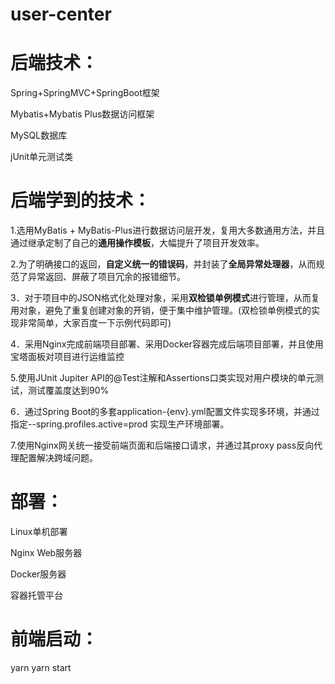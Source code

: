 # user-center
# 后端技术：

Spring+SpringMVC+SpringBoot框架

Mybatis+Mybatis Plus数据访问框架

MySQL数据库

jUnit单元测试类
# 后端学到的技术：
1.选用MyBatis + MyBatis-Plus进行数据访问层开发，复用大多数通用方法，并且通过继承定制了自己的**通用操作模板**，大幅提升了项目开发效率。

2.为了明确接口的返回，**自定义统一的错误码**，并封装了**全局异常处理器**，从而规范了异常返回、屏蔽了项目冗余的报错细节。

3．对于项目中的JSON格式化处理对象，采用**双检锁单例模式**进行管理，从而复用对象，避免了重复创建对象的开销，便于集中维护管理。(双检锁单例模式的实现非常简单，大家百度一下示例代码即可)

4．采用Nginx完成前端项目部署、采用Docker容器完成后端项目部署，并且使用宝塔面板对项目进行运维监控

5.使用JUnit Jupiter API的@Test注解和Assertions口类实现对用户模块的单元测试，测试覆盖度达到90%

6．通过Spring Boot的多套application-{env}.yml配置文件实现多环境，并通过指定--spring.profiles.active=prod 实现生产环境部署。

7.使用Nginx网关统一接受前端页面和后端接口请求，并通过其proxy pass反向代理配置解决跨域问题。
# 部署：

Linux单机部署

Nginx Web服务器

Docker服务器

容器托管平台
# 前端启动：
yarn
yarn start
